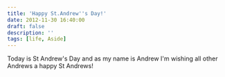 ```yaml
---
title: 'Happy St.Andrew''s Day!'
date: 2012-11-30 16:40:00
draft: false
description: ''
tags: [life, Aside]
---
```


Today is St Andrew's Day and as my name is Andrew I'm wishing all other Andrews a happy St Andrews!